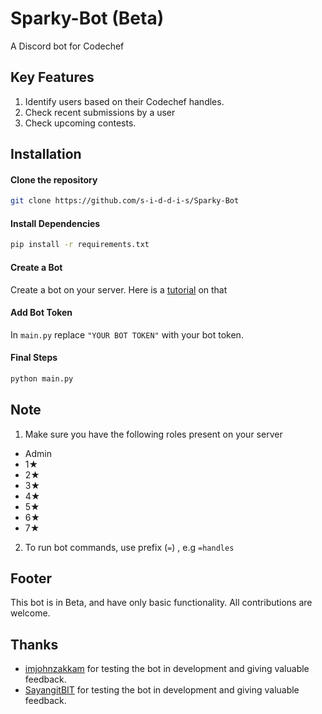 # Sparky-Bot (Beta)

A Discord bot for Codechef

## Key Features
1. Identify users based on their Codechef handles.
2. Check recent submissions by a user
3. Check upcoming contests.

## Installation

#### Clone the repository

```bash
git clone https://github.com/s-i-d-d-i-s/Sparky-Bot
```
#### Install Dependencies

```bash
pip install -r requirements.txt
```

#### Create a Bot

Create a bot on your server. Here is a [tutorial](https://github.com/reactiflux/discord-irc/wiki/Creating-a-discord-bot-&-getting-a-token) on that

#### Add Bot Token

In `main.py` replace  `"YOUR BOT TOKEN"` with your bot token.

#### Final Steps 

```bash
python main.py
```

## Note

1. Make sure you have the following roles present on your server
 - Admin
 - 1★
 - 2★
 - 3★
 - 4★
 - 5★
 - 6★
 - 7★
2. To run bot commands, use prefix (`=`) , e.g `=handles`

## Footer

This bot is in Beta, and have only basic functionality.
All contributions are welcome.

## Thanks

- [imjohnzakkam](https://github.com/imjohnzakkam) for testing the bot in development and giving valuable feedback.
- [SayangitBIT](https://github.com/SayangitBIT) for testing the bot in development and giving valuable feedback.
